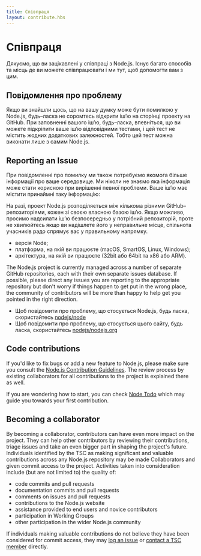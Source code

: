 ```yaml
---
title: Співпраця
layout: contribute.hbs
---
```


# Співпраця

Дякуємо, що ви зацікавлені у співпраці з Node.js. Існує багато способів та місць де ви можете співпрацювати і ми тут, щоб допомогти вам з цим.

## Повідомлення про проблему

Якщо ви знайшли щось, що на вашу думку може бути помилкою у Node.js, будь–ласка не соромтесь відкрити іш’ю на сторінці проекту на GitHub. При заповненні вашого іш’ю, будь–ласка, впевніться, що ви можете підкріпити ваше іш’ю відповідними тестами, і цей тест не містить жодних додаткових залежностей. Тобто цей тест можна виконати лише з самим Node.js.

## Reporting an Issue

При повідомленні про помилку ми також потребуємо якомога більше інформації про ваше середовище. Ми ніколи не знаємо яка інформація може стати корисною при вирішенні певної проблеми. Ваше іш’ю має містити принаймні таку інформацію:

На разі, проект Node.js розподіляється між кількома різними GitHub–репозиторіями, кожен зі своєю власною базою іш’ю. Якщо можливо, просимо надсилати іш’ю безпосередньо у потрібний репозиторій, проте не хвилюйтесь якщо ви надішлете його у неправильне місце, спільнота учасників радо спрямує вас у правильному напрямку.

* версія Node;
* платформа, на якій ви працюєте (macOS, SmartOS, Linux, Windows);
* архітектура, на якій ви працюєте (32bit або 64bit та x86 або ARM).

The Node.js project is currently managed across a number of separate GitHub repositories, each with their own separate issues database. If possible, please direct any issues you are reporting to the appropriate repository but don't worry if things happen to get put in the wrong place, the community of contributors will be more than happy to help get you pointed in the right direction.

* Щоб повідомити про проблему, що стосується Node.js, будь ласка, скористайтесь [nodejs/node](https://github.com/nodejs/node)
* Щоб повідомити про проблему, що стосується цього сайту, будь ласка, скористайтесь [nodejs/nodejs.org](https://github.com/nodejs/nodejs.org/issues)

## Code contributions

If you'd like to fix bugs or add a new feature to Node.js, please make sure you consult the [Node.js Contribution Guidelines](https://github.com/nodejs/node/blob/master/CONTRIBUTING.md#pull-requests). The review process by existing collaborators for all contributions to the project is explained there as well.

If you are wondering how to start, you can check [Node Todo](https://www.nodetodo.org/) which may guide you towards your first contribution.

## Becoming a collaborator

By becoming a collaborator, contributors can have even more impact on the project. They can help other contributors by reviewing their contributions, triage issues and take an even bigger part in shaping the project's future. Individuals identified by the TSC as making significant and valuable contributions across any Node.js repository may be made Collaborators and given commit access to the project. Activities taken into consideration include (but are not limited to) the quality of:

* code commits and pull requests
* documentation commits and pull requests
* comments on issues and pull requests
* contributions to the Node.js website
* assistance provided to end users and novice contributors
* participation in Working Groups
* other participation in the wider Node.js community

If individuals making valuable contributions do not believe they have been considered for commit access, they may [log an issue](https://github.com/nodejs/TSC/issues) or [contact a TSC member](https://github.com/nodejs/TSC#current-members) directly.
